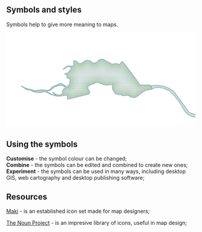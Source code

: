 ## Symbols and styles

Symbols help to give more meaning to maps. 

![lake](https://github.com/Cezar92/ro-cartostyles/blob/master/samples/lac.png)

## Using the symbols

**Customise** - the symbol colour can be changed;  
**Combine** - the symbols can be edited and combined to create new ones;  
**Experiment** - the symbols can be used in many ways, including desktop GIS, web cartography and desktop publishing software;

## Resources

[Maki](https://www.mapbox.com/maki-icons/) - is an established icon set made for map designers;  

[The Noun Project](https://thenounproject.com/) - is an impresive library of icons, useful in map design;
